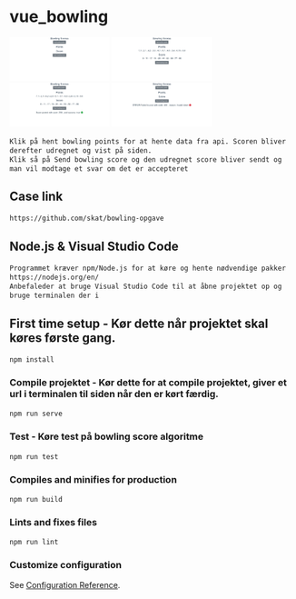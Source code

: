 # vue_bowling
<img src="https://github.com/CPSO/vue-bowling/blob/master/wiki/img0.png" width="35%"></img>
<img src="https://github.com/CPSO/vue-bowling/blob/master/wiki/img1.png" width="35%"></img>
<img src="https://github.com/CPSO/vue-bowling/blob/master/wiki/img2.png" width="35%"></img>
<img src="https://github.com/CPSO/vue-bowling/blob/master/wiki/img3.png" width="35%"></img>
```
Klik på hent bowling points for at hente data fra api. Scoren bliver derefter udregnet og vist på siden. 
Klik så på Send bowling score og den udregnet score bliver sendt og man vil modtage et svar om det er accepteret
```

## Case link
```
https://github.com/skat/bowling-opgave
```
## Node.js & Visual Studio Code
```
Programmet kræver npm/Node.js for at køre og hente nødvendige pakker https://nodejs.org/en/
Anbefaleder at bruge Visual Studio Code til at åbne projektet op og bruge terminalen der i
```

## First time setup - Kør dette når projektet skal køres første gang.
```
npm install
```

### Compile projektet - Kør dette for at compile projektet, giver et url i terminalen til siden når den er kørt færdig.
```
npm run serve
```
### Test - Køre test på bowling score algoritme
```
npm run test
```

### Compiles and minifies for production
```
npm run build
```

### Lints and fixes files
```
npm run lint
```

### Customize configuration
See [Configuration Reference](https://cli.vuejs.org/config/).
